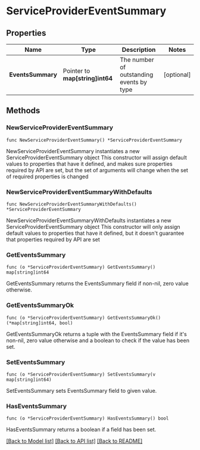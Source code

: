 # ServiceProviderEventSummary

## Properties

Name | Type | Description | Notes
------------ | ------------- | ------------- | -------------
**EventsSummary** | Pointer to **map[string]int64** | The number of outstanding events by type | [optional] 

## Methods

### NewServiceProviderEventSummary

`func NewServiceProviderEventSummary() *ServiceProviderEventSummary`

NewServiceProviderEventSummary instantiates a new ServiceProviderEventSummary object
This constructor will assign default values to properties that have it defined,
and makes sure properties required by API are set, but the set of arguments
will change when the set of required properties is changed

### NewServiceProviderEventSummaryWithDefaults

`func NewServiceProviderEventSummaryWithDefaults() *ServiceProviderEventSummary`

NewServiceProviderEventSummaryWithDefaults instantiates a new ServiceProviderEventSummary object
This constructor will only assign default values to properties that have it defined,
but it doesn't guarantee that properties required by API are set

### GetEventsSummary

`func (o *ServiceProviderEventSummary) GetEventsSummary() map[string]int64`

GetEventsSummary returns the EventsSummary field if non-nil, zero value otherwise.

### GetEventsSummaryOk

`func (o *ServiceProviderEventSummary) GetEventsSummaryOk() (*map[string]int64, bool)`

GetEventsSummaryOk returns a tuple with the EventsSummary field if it's non-nil, zero value otherwise
and a boolean to check if the value has been set.

### SetEventsSummary

`func (o *ServiceProviderEventSummary) SetEventsSummary(v map[string]int64)`

SetEventsSummary sets EventsSummary field to given value.

### HasEventsSummary

`func (o *ServiceProviderEventSummary) HasEventsSummary() bool`

HasEventsSummary returns a boolean if a field has been set.


[[Back to Model list]](../README.md#documentation-for-models) [[Back to API list]](../README.md#documentation-for-api-endpoints) [[Back to README]](../README.md)


